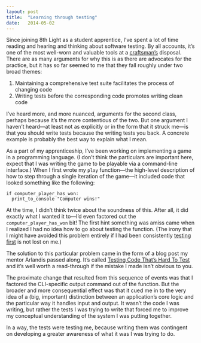 ```yaml
---
layout: post
title:  "Learning through testing"
date:   2014-05-02
---
```


Since joining 8th Light as a student apprentice, I’ve spent a lot of time 
reading and hearing and thinking about software testing. By all accounts, it’s 
one of the most well-worn and valuable tools at a [craftsman’s][] disposal. 
There are as many arguments for why this is as there are advocates for the 
practice, but it has so far seemed to me that they fall roughly under 
two broad themes:

1. Maintaining a comprehensive test suite facilitates the process of 
   changing code
2. Writing tests before the corresponding code promotes writing clean code

I’ve heard more, and more nuanced, arguments for the second class, perhaps 
because it’s the more contentious of the two. But one argument I haven’t 
heard—at least not as explicitly or in the form that it struck me—is that 
you should write tests because the writing tests you back. A concrete 
example is probably the best way to explain what I mean.

As a part of my apprenticeship, I’ve been working on implementing a game in 
a programming language. (I don’t think the particulars are important here, 
expect that I was writing the game to be playable via a command-line 
interface.) When I first wrote my `play` function—the high-level description 
of how to step through a single iteration of the game—it included code that 
looked something like the following:

    if computer_player_has_won:
      print_to_console "Computer wins!"

At the time, I didn’t think twice about the soundness of this. After all, it 
did exactly what I wanted it to—I’d even factored out the 
`computer_player_has_won` bit! The first hint something was amiss came when 
I realized I had no idea how to go about testing the function. (The irony 
that I might have avoided this problem entirely if I had been consistently [
testing first][] is not lost on me.)

The solution to this particular problem came in the form of a blog post my 
mentor Arlandis passed along. It’s called [Testing Code That’s Hard To Test][] 
and it’s well worth a read-through if the mistake I made isn’t obvious to you.

The proximate change that resulted from this sequence of events was that I 
factored the CLI-specific output command out of the function. But the broader 
and more consequential effect was that it cued me in to the very idea of a 
(big, important) distinction between an application’s core logic and the 
particular way it handles input and output. It wasn’t the code I was writing, 
but rather the tests I was trying to write that forced me to improve my 
conceptual understanding of the system I was putting together.

In a way, the tests were testing me, because writing them was contingent on 
developing a greater awareness of what it was I was trying to do.

[craftsman’s]: http://8thlight.com/principles
[testing first]: http://en.wikipedia.org/wiki/Test-driven_development
[Testing Code That’s Hard To Test]: http://blog.8thlight.com/josh-cheek/2011/10/01/testing-code-thats-hard-to-test.html

